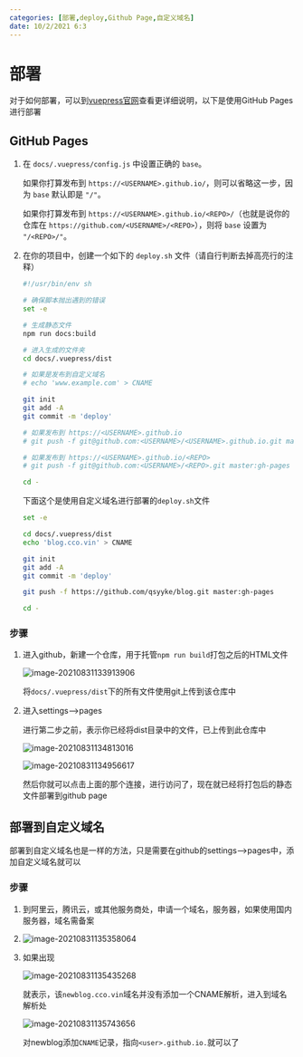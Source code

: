 ```yaml
---
categories: [部署,deploy,Github Page,自定义域名]
date: 10/2/2021 6:3
---
```




# 部署

对于如何部署，可以到<a href="https://vuepress.vuejs.org/zh/guide/deploy.html">vuepress官网</a>查看更详细说明，以下是使用GitHub Pages进行部署



## GitHub Pages

1. 在 `docs/.vuepress/config.js` 中设置正确的 `base`。

    如果你打算发布到 `https://<USERNAME>.github.io/`，则可以省略这一步，因为 `base` 默认即是 `"/"`。

    如果你打算发布到 `https://<USERNAME>.github.io/<REPO>/`（也就是说你的仓库在 `https://github.com/<USERNAME>/<REPO>`），则将 `base` 设置为 `"/<REPO>/"`。

2. 在你的项目中，创建一个如下的 `deploy.sh` 文件（请自行判断去掉高亮行的注释）

    ```sh
    #!/usr/bin/env sh
    
    # 确保脚本抛出遇到的错误
    set -e
    
    # 生成静态文件
    npm run docs:build
    
    # 进入生成的文件夹
    cd docs/.vuepress/dist
    
    # 如果是发布到自定义域名
    # echo 'www.example.com' > CNAME
    
    git init
    git add -A
    git commit -m 'deploy'
    
    # 如果发布到 https://<USERNAME>.github.io
    # git push -f git@github.com:<USERNAME>/<USERNAME>.github.io.git master
    
    # 如果发布到 https://<USERNAME>.github.io/<REPO>
    # git push -f git@github.com:<USERNAME>/<REPO>.git master:gh-pages
    
    cd -
    ```

    下面这个是使用自定义域名进行部署的`deploy.sh`文件

    ```sh
    set -e
    
    cd docs/.vuepress/dist
    echo 'blog.cco.vin' > CNAME
    
    git init
    git add -A
    git commit -m 'deploy'
    
    git push -f https://github.com/qsyyke/blog.git master:gh-pages
    
    cd -
    ```



### 步骤

1. 进入github，新建一个仓库，用于托管`npm run build`打包之后的HTML文件

    ![image-20210831133913906](http://ooszy.cco.vin/img/blog-note/image-20210831133913906.png?x-oss-process=style/pictureProcess1)

    将`docs/.vuepress/dist`下的所有文件使用git上传到该仓库中

2. 进入settings-->pages

    进行第二步之前，表示你已经将dist目录中的文件，已上传到此仓库中

    ![image-20210831134813016](http://ooszy.cco.vin/img/blog-note/image-20210831134813016.png?x-oss-process=style/pictureProcess1)

    ![image-20210831134956617](http://ooszy.cco.vin/img/blog-note/image-20210831134956617.png?x-oss-process=style/pictureProcess1)

    然后你就可以点击上面的那个连接，进行访问了，现在就已经将打包后的静态文件部署到github page



## 部署到自定义域名

部署到自定义域名也是一样的方法，只是需要在github的settings-->pages中，添加自定义域名就可以



### 步骤

1. 到阿里云，腾讯云，或其他服务商处，申请一个域名，服务器，如果使用国内服务器，域名需备案

2. ![image-20210831135358064](http://ooszy.cco.vin/img/blog-note/image-20210831135358064.png?x-oss-process=style/pictureProcess1)

3. 如果出现

    ![image-20210831135435268](http://ooszy.cco.vin/img/blog-note/image-20210831135435268.png?x-oss-process=style/pictureProcess1)

    就表示，该`newblog.cco.vin`域名并没有添加一个CNAME解析，进入到域名解析处

    ![image-20210831135743656](http://ooszy.cco.vin/img/blog-note/image-20210831135743656.png?x-oss-process=style/pictureProcess1)

    对newblog添加`CNAME`记录，指向`<user>.github.io.`就可以了